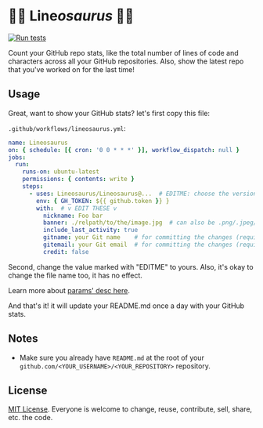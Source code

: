 # 🦕🦕 Line*osaurus* 🦕🦕

[![Run tests](https://github.com/Lineosaurus/Lineosaurus/actions/workflows/run-tests.yml/badge.svg)](https://github.com/Lineosaurus/Lineosaurus/actions/workflows/run-tests.yml)

Count your GitHub repo stats, like the total number of lines of code and characters across all your GitHub repositories. Also, show the latest repo that you've worked on for the last time!

## Usage

Great, want to show your GitHub stats? let's first copy this file:

`.github/workflows/lineosaurus.yml`:

```yml
name: Lineosaurus
on: { schedule: [{ cron: '0 0 * * *' }], workflow_dispatch: null }
jobs:
  run:
    runs-on: ubuntu-latest
    permissions: { contents: write }
    steps:
      - uses: Lineosaurus/Lineosaurus@...  # EDITME: choose the version you prefer, the latest version is recommended.
        env: { GH_TOKEN: ${{ github.token }} }
        with:  # v EDIT THESE v
          nickname: Foo bar
          banner: ./relpath/to/the/image.jpg  # can also be .png/.jpeg/etc. that supported by GitHub
          include_last_activity: true
          gitname: your Git name    # for committing the changes (required)
          gitemail: your Git email  # for committing the changes (required)
          credit: false
```

Second, change the value marked with "EDITME" to yours. Also, it's okay to change the file name too, it has no effect.

Learn more about [params' desc here](https://github.com/Lineosaurus/Lineosaurus/blob/main/action.yml).

And that's it! it will update your README.md once a day with your GitHub stats.

## Notes

- Make sure you already have `README.md` at the root of your `github.com/<YOUR_USERNAME>/<YOUR_REPOSITORY>` repository.

## License

[MIT License](https://en.wikipedia.org/wiki/MIT_License). Everyone is welcome to change, reuse, contribute, sell, share, etc. the code.
